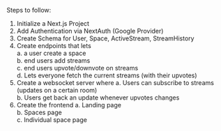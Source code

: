 Steps to follow:

1. Initialize a Next.js Project
2. Add Authentication via NextAuth (Google Provider)
3. Create Schema for User, Space, ActiveStream, StreamHistory
4. Create endpoints that lets<br>
    a. a user create a space <br>
    b. end users add streams <br>
    c. end users upvote/downvote on streams <br>
    d. Lets everyone fetch the current streams (with their upvotes)
5. Create a websocket server where
    a. Users can subscribe to streams (updates on a certain room) <br>
    b. Users get back an update whenever upvotes changes <br>
6. Create the frontend
    a. Landing page <br>
    b. Spaces page <br>
    c. Individual space page <br>